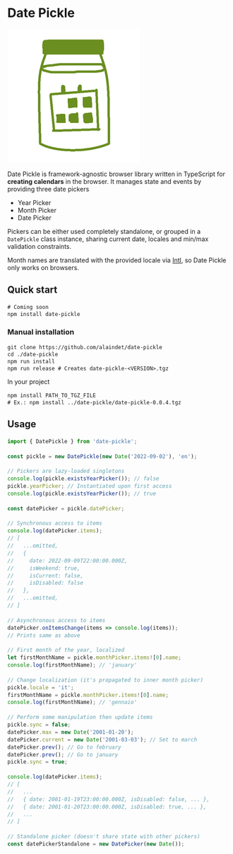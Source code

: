 # Date Pickle

![Date Pickle logo](https://raw.githubusercontent.com/alaindet/date-pickle/main/logo.png)

Date Pickle is framework-agnostic browser library written in TypeScript for **creating calendars** in the browser. It manages state and events by providing three date pickers

- Year Picker
- Month Picker
- Date Picker

Pickers can be either used completely standalone, or grouped in a `DatePickle` class instance, sharing current date, locales and min/max validation constraints.

Month names are translated with the provided locale via [Intl](https://developer.mozilla.org/en-US/docs/Web/JavaScript/Reference/Global_Objects/Intl), so Date Pickle only works on browsers.

## Quick start

```
# Coming soon
npm install date-pickle
```

### Manual installation
```
git clone https://github.com/alaindet/date-pickle
cd ./date-pickle
npm run install
npm run release # Creates date-pickle-<VERSION>.tgz
```

In your project

```
npm install PATH_TO_TGZ_FILE
# Ex.: npm install ../date-pickle/date-pickle-0.0.4.tgz
```

## Usage

```ts
import { DatePickle } from 'date-pickle';

const pickle = new DatePickle(new Date('2022-09-02'), 'en');

// Pickers are lazy-loaded singletons
console.log(pickle.existsYearPicker()); // false
pickle.yearPicker; // Instantiated upon first access
console.log(pickle.existsYearPicker()); // true

const datePicker = pickle.datePicker;

// Synchronous access to items
console.log(datePicker.items);
// [
//   ...omitted,
//   {
//     date: 2022-09-09T22:00:00.000Z,
//     isWeekend: true,
//     isCurrent: false,
//     isDisabled: false
//   },
//   ...omitted,
// ]

// Asynchronous access to items
datePicker.onItemsChange(items => console.log(items));
// Prints same as above

// First month of the year, localized
let firstMonthName = pickle.monthPicker.items![0].name;
console.log(firstMonthName); // 'january'

// Change localization (it's propagated to inner month picker)
pickle.locale = 'it';
firstMonthName = pickle.monthPicker.items![0].name;
console.log(firstMonthName); // 'gennaio'

// Perform some manipulation then update items
pickle.sync = false;
datePicker.max = new Date('2001-01-20');
datePicker.current = new Date('2001-03-03'); // Set to march
datePicker.prev(); // Go to february
datePicker.prev(); // Go to january
pickle.sync = true;

console.log(datePicker.items);
// [
//   ...
//   { date: 2001-01-19T23:00:00.000Z, isDisabled: false, ... },
//   { date: 2001-01-20T23:00:00.000Z, isDisabled: true, ... },
//   ...
// ]

// Standalone picker (doesn't share state with other pickers)
const datePickerStandalone = new DatePicker(new Date());
```
